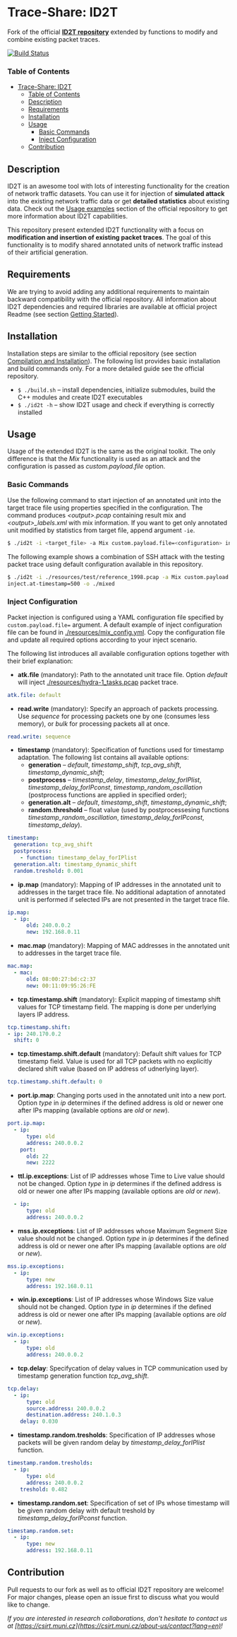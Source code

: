 
# Trace-Share: ID2T

Fork of the official **[ID2T repository](https://github.com/tklab-tud/ID2T)** extended by functions to modify and combine existing packet traces.

[![Build Status](https://travis-ci.com/Trace-Share/ID2T.svg?branch=master)](https://travis-ci.com/Trace-Share/ID2T)

### Table of Contents

- [Trace-Share: ID2T](#trace-share-id2t)
    - [Table of Contents](#table-of-contents)
  - [Description](#description)
  - [Requirements](#requirements)
  - [Installation](#installation)
  - [Usage](#usage)
    - [Basic Commands](#basic-commands)
    - [Inject Configuration](#inject-configuration)
  - [Contribution](#contribution)


## Description

ID2T is an awesome tool with lots of interesting functionality for the creation of network traffic datasets. You can use it for injection of **simulated attack** into the existing network traffic data or get **detailed statistics** about existing data. Check out the [Usage examples](https://github.com/tklab-tud/ID2T#usage-examples) section of the official repository to get more information about ID2T capabilities.

This repository present extended ID2T functionality with a focus on **modification and insertion of existing packet traces**. The goal of this functionality is to modify shared annotated units of network traffic instead of their artificial generation.



## Requirements

We are trying to avoid adding any additional requirements to maintain backward compatibility with the official repository. All information about ID2T dependencies and required libraries are available at official project Readme (see section [Getting Started](https://github.com/tklab-tud/ID2T#getting-started)).


## Installation

Installation steps are similar to the official repository (see section [Compilation and Installation](https://github.com/tklab-tud/ID2T#compilation-and-installation)). The following list provides basic installation and build commands only. For a more detailed guide see the official repository.

* `$ ./build.sh` – install dependencies, initialize submodules, build the C++ modules and create ID2T executables
* `$ ./id2t -h` – show ID2T usage and check if everything is correctly installed


## Usage

Usage of the extended ID2T is the same as the original toolkit. The only difference is that the *Mix* functionality is used as an attack and the configuration is passed as *custom.payload.file* option.

### Basic Commands

Use the following command to start injection of an annotated unit into the target trace file using properties specified in the configuration. The command produces *&lt;output&gt;.pcap* containing result mix and *&lt;output&gt;_labels.xml* with mix information. If you want to get only annotated unit modified by statistics from target file, append argument `-ie`.

```bash
$ ./id2t -i <target_file> -a Mix custom.payload.file=<configuration> inject.at-timestamp=<timestamp> -o <output>
```

The following example shows a combination of SSH attack with the testing packet trace using default configuration available in this repository.

```bash
$ ./id2t -i ./resources/test/reference_1998.pcap -a Mix custom.payload.file=./resources/mix_config.yml \
inject.at-timestamp=500 -o ./mixed
```


### Inject Configuration

Packet injection is configured using a YAML configuration file specified by `custom.payload.file=` argument. A default example of inject configuration file can be found in [./resources/mix_config.yml](resources/mix_config.yml). Copy the configuration file and update all required options according to your inject scenario.

The following list introduces all available configuration options together with their brief explanation:

* **atk.file** (mandatory): Path to the annotated unit trace file. Option *default* will inject [./resources/hydra-1_tasks.pcap](resources/hydra-1_tasks.pcap) packet trace.
```yaml
atk.file: default
```

* **read.write** (mandatory): Specify an approach of packets processing. Use *sequence* for processing packets one by one (consumes less memory), or *bulk* for processing packets all at once.
```yaml
read.write: sequence
```

* **timestamp** (mandatory): Specification of functions used for timestamp adaptation. The following list contains all available options:
  * **generation** – *default*, *timestamp_shift*, *tcp_avg_shift*, *timestamp_dynamic_shift*;
  * **postprocess** – *timestamp_delay*, *timestamp_delay_forIPlist*, *timestamp_delay_forIPconst*, *timestamp_random_oscillation* (postprocess functions are applied in specified order);
  * **generation.alt** – *default*, *timestamp_shift*, *timestamp_dynamic_shift*;
  * **random.threshold** – float value (used by postprocessesing functions *timestamp_random_oscillation*, *timestamp_delay_forIPconst*, *timestamp_delay*).
```yaml
timestamp:
  generation: tcp_avg_shift
  postprocess: 
    - function: timestamp_delay_forIPlist
  generation.alt: timestamp_dynamic_shift
  random.treshold: 0.001
```

* **ip.map** (mandatory): Mapping of IP addresses in the annotated unit to addresses in the target trace file. No additional adaptation of annotated unit is performed if selected IPs are not presented in the target trace file.
```yaml
ip.map:
  - ip:
      old: 240.0.0.2
      new: 192.168.0.11
```

* **mac.map** (mandatory): Mapping of MAC addresses in the annotated unit to addresses in the target trace file.
```yaml
mac.map:
  - mac: 
      old: 08:00:27:bd:c2:37
      new: 00:11:09:95:26:FE
```

* **tcp.timestamp.shift** (mandatory): Explicit mapping of timestamp shift values for TCP timestamp field. The mapping is done per underlying layers IP address.
```yaml
tcp.timestamp.shift:
- ip: 240.170.0.2
  shift: 0
```

* **tcp.timestamp.shift.default** (mandatory): Default shift values for TCP timestamp field. Value is used for all TCP packets with no explicitly declared shift value (based on IP address of udnerlying layer).
```yaml
tcp.timestamp.shift.default: 0
```

* **port.ip.map**: Changing ports used in the annotated unit into a new port. Option *type* in *ip* determines if the defined address is old or newer one after IPs mapping (available options are *old* or *new*).
```yaml
port.ip.map:
  - ip:
      type: old 
      address: 240.0.0.2
    port: 
      old: 22
      new: 2222
```

* **ttl.ip.exceptions**: List of IP addresses whose Time to Live value should not be changed. Option *type* in *ip* determines if the defined address is old or newer one after IPs mapping (available options are *old* or *new*).
```yaml
  - ip: 
      type: old
      address: 240.0.0.2
```

* **mss.ip.exceptions**: List of IP addresses whose Maximum Segment Size value should not be changed. Option *type* in *ip* determines if the defined address is old or newer one after IPs mapping (available options are *old* or *new*).
```yaml
mss.ip.exceptions:
  - ip:
      type: new
      address: 192.168.0.11
```

* **win.ip.exceptions**: List of IP addresses whose Windows Size value should not be changed. Option *type* in *ip* determines if the defined address is old or newer one after IPs mapping (available options are *old* or *new*).
```yaml
win.ip.exceptions:
  - ip:
      type: old 
      address: 240.0.0.2
```

* **tcp.delay**: Specifycation of delay values in TCP communication used by timestamp generation function *tcp_avg_shift*.
```yaml
tcp.delay:
  - ip:
      type: old
      source.address: 240.0.0.2
      destination.address: 240.1.0.3
    delay: 0.030
```

* **timestamp.random.tresholds**: Specification of IP addresses whose packets will be given random delay by *timestamp_delay_forIPlist* function.
```yaml
timestamp.random.tresholds:
  - ip:
      type: old
      address: 240.0.0.2
    treshold: 0.482
```

* **timestamp.random.set**: Specification of set of IPs whose timestamp will be given random delay with default treshold by *timestamp_delay_forIPconst* function.
```yaml
timestamp.random.set:
  - ip:
      type: new
      address: 192.168.0.11
```


## Contribution

Pull requests to our fork as well as to official ID2T repository are welcome! For major changes, please open an issue first to discuss what you would like to change.

*If you are interested in research collaborations, don't hesitate to contact us at  [https://csirt.muni.cz](https://csirt.muni.cz/about-us/contact?lang=en)!*
